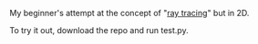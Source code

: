 My beginner's attempt at the concept of "[ray tracing](https://en.wikipedia.org/wiki/Ray_tracing_(graphics))" but in 2D.

To try it out, download the repo and run test.py.
